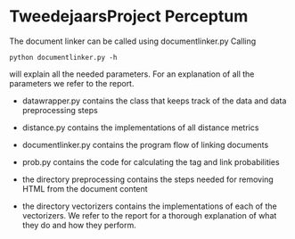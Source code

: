 TweedejaarsProject Perceptum
==================

The document linker can be called using documentlinker.py
Calling 

 	python documentlinker.py -h 

 will explain all the needed parameters. For an explanation of all the parameters we refer to the report.

- datawrapper.py 		contains the class that keeps track of the data and data preprocessing steps
- distance.py 			contains the implementations of all distance metrics
- documentlinker.py 		contains the program flow of linking documents
- prob.py 				contains the code for calculating the tag and link probabilities

- the directory preprocessing contains the steps needed for removing HTML from the document content
- the directory vectorizers contains the implementations of each of the vectorizers. We refer to the
report for a thorough explanation of what they do and how they perform. 